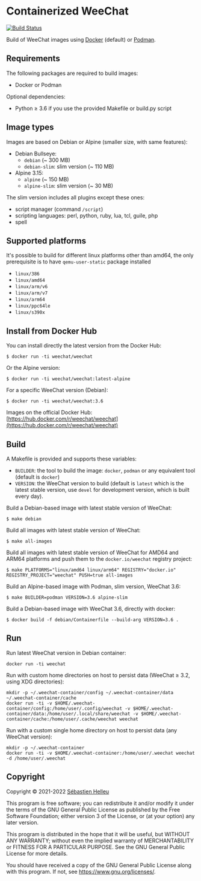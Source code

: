 # Containerized WeeChat

[![Build Status](https://github.com/weechat/weechat-container/workflows/CI/badge.svg)](https://github.com/weechat/weechat-container/actions?query=workflow%3A%22CI%22)

Build of WeeChat images using [Docker](https://www.docker.com/) (default) or [Podman](https://podman.io/).

## Requirements

The following packages are required to build images:

- Docker or Podman

Optional dependencies:

- Python ≥ 3.6 if you use the provided Makefile or build.py script

## Image types

Images are based on Debian or Alpine (smaller size, with same features):

- Debian Bullseye:
  - `debian` (~ 300 MB)
  - `debian-slim`: slim version (~ 110 MB)
- Alpine 3.15:
  - `alpine` (~ 150 MB)
  - `alpine-slim`: slim version (~ 30 MB)

The slim version includes all plugins except these ones:

- script manager (command `/script`)
- scripting languages: perl, python, ruby, lua, tcl, guile, php
- spell

## Supported platforms

It's possible to build for different linux platforms other than amd64,
the only prerequisite is to have `qemu-user-static` package installed

- `linux/386`
- `linux/amd64`
- `linux/arm/v6`
- `linux/arm/v7`
- `linux/arm64`
- `linux/ppc64le`
- `linux/s390x`


## Install from Docker Hub

You can install directly the latest version from the Docker Hub:

```
$ docker run -ti weechat/weechat
```

Or the Alpine version:

```
$ docker run -ti weechat/weechat:latest-alpine
```

For a specific WeeChat version (Debian):

```
$ docker run -ti weechat/weechat:3.6
```

Images on the official Docker Hub: [https://hub.docker.com/r/weechat/weechat](https://hub.docker.com/r/weechat/weechat)

## Build

A Makefile is provided and supports these variables:

- `BUILDER`: the tool to build the image: `docker`, `podman` or any equivalent tool (default is `docker`)
- `VERSION`: the WeeChat version to build (default is `latest` which is the latest stable version, use `devel` for development version, which is built every day).

Build a Debian-based image with latest stable version of WeeChat:

```
$ make debian
```

Build all images with latest stable version of WeeChat:

```
$ make all-images
```

Build all images with latest stable version of WeeChat for AMD64 and ARM64 platforms
and push them to the `docker.io/weechat` registry project:

```
$ make PLATFORMS="linux/amd64 linux/arm64" REGISTRY="docker.io" REGISTRY_PROJECT="weechat" PUSH=true all-images
```

Build an Alpine-based image with Podman, slim version, WeeChat 3.6:

```
$ make BUILDER=podman VERSION=3.6 alpine-slim
```

Build a Debian-based image with WeeChat 3.6, directly with docker:

```
$ docker build -f debian/Containerfile --build-arg VERSION=3.6 .
```

## Run

Run latest WeeChat version in Debian container:

```
docker run -ti weechat
```

Run with custom home directories on host to persist data (WeeChat ≥ 3.2, using XDG directories):

```
mkdir -p ~/.weechat-container/config ~/.weechat-container/data ~/.weechat-container/cache
docker run -ti -v $HOME/.weechat-container/config:/home/user/.config/weechat -v $HOME/.weechat-container/data:/home/user/.local/share/weechat -v $HOME/.weechat-container/cache:/home/user/.cache/weechat weechat
```

Run with a custom single home directory on host to persist data (any WeeChat version):

```
mkdir -p ~/.weechat-container
docker run -ti -v $HOME/.weechat-container:/home/user/.weechat weechat -d /home/user/.weechat
```

## Copyright

Copyright © 2021-2022 [Sébastien Helleu](https://github.com/flashcode)

This program is free software; you can redistribute it and/or modify
it under the terms of the GNU General Public License as published by
the Free Software Foundation; either version 3 of the License, or
(at your option) any later version.

This program is distributed in the hope that it will be useful,
but WITHOUT ANY WARRANTY; without even the implied warranty of
MERCHANTABILITY or FITNESS FOR A PARTICULAR PURPOSE.  See the
GNU General Public License for more details.

You should have received a copy of the GNU General Public License
along with this program.  If not, see <https://www.gnu.org/licenses/>.
